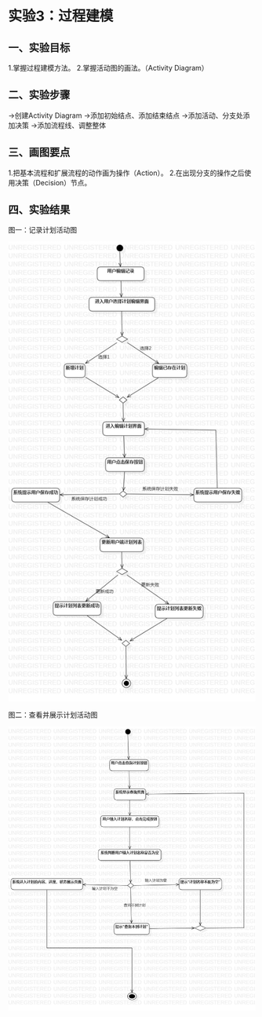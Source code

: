 # 实验3：过程建模

## 一、实验目标

1.掌握过程建模方法。
2.掌握活动图的画法。（Activity Diagram）

## 二、实验步骤

->创建Activity Diagram
->添加初始结点、添加结束结点
->添加活动、分支处添加决策
->添加流程线、调整整体

## 三、画图要点

1.把基本流程和扩展流程的动作画为操作（Action）。
2.在出现分支的操作之后使用决策（Decision）节点。

## 四、实验结果

图一：记录计划活动图

![记录计划活动图](./记录计划活动图.jpg)

图二：查看并展示计划活动图

![查看并展示计划活动图](./查看并展示计划活动图.jpg)
